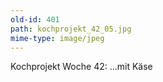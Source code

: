 ```yaml
---
old-id: 401
path: kochprojekt_42_05.jpg
mime-type: image/jpeg
---
```

Kochprojekt Woche 42:
...mit Käse
